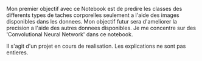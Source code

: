 Mon premier objectif avec ce Notebook est de predire les classes des differents types de taches corporelles seulement a l'aide des images disponibles dans les donnees. 
Mon objectif futur sera d'ameliorer la precision a l'aide des autres donnees disponibles. 
Je me concentre sur des 'Convolutional Neural Network' dans ce notebook.

Il s'agit d'un projet en cours de realisation. Les explications ne sont pas entieres.
